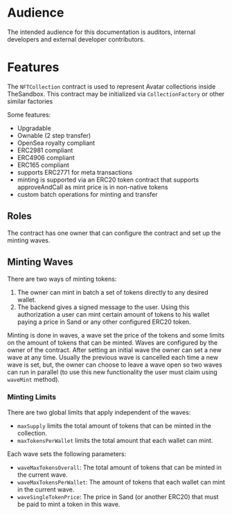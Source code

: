 # Audience

The intended audience for this documentation is auditors, internal developers and external developer contributors.

# Features

The `NFTCollection` contract is used to represent Avatar collections inside TheSandbox. This contract may be initialized
via `CollectionFactory` or other similar factories

Some features:

- Upgradable
- Ownable (2 step transfer)
- OpenSea royalty compliant
- ERC2981 compliant
- ERC4906 compliant
- ERC165 compliant
- supports ERC2771 for meta transactions
- minting is supported via an ERC20 token contract that supports approveAndCall as mint price is in non-native tokens
- custom batch operations for minting and transfer

## Roles

The contract has one owner that can configure the contract and set up the minting waves.

## Minting Waves

There are two ways of minting tokens:

1. The owner can mint in batch a set of tokens directly to any desired wallet.
2. The backend gives a signed message to the user. Using this authorization a user can mint certain amount of tokens to
   his wallet paying a price in Sand or any other configured ERC20 token.

Minting is done in waves, a wave set the price of the tokens and some limits on the amount of tokens that can be minted.
Waves are configured by the owner of the contract. After setting an initial wave the owner can set a new wave at any
time. Usually the previous wave is cancelled each time a new wave is set, but, the owner can choose to leave a wave open
so two waves can run in parallel (to use this new functionality the user must claim using `waveMint` method).

### Minting Limits

There are two global limits that apply independent of the waves:
- `maxSupply` limits the total amount of tokens that can be minted in the collection.
- `maxTokensPerWallet` limits the total amount that each wallet can mint.

Each wave sets the following parameters:

- `waveMaxTokensOverall`: The total amount of tokens that can be minted in the current wave.
- `waveMaxTokensPerWallet`: The amount of tokens that each wallet can mint in the current wave.
- `waveSingleTokenPrice`: The price in Sand (or another ERC20) that must be paid to mint a token in this wave.
